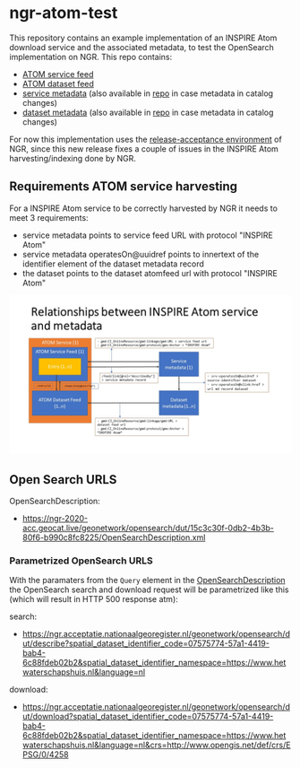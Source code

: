 # ngr-atom-test

This repository contains an example implementation of an INSPIRE Atom download service and the associated metadata, to test the OpenSearch implementation on NGR. This repo contains:

- [ATOM service feed](https://pdok.github.io/ngr-atom-test/index.xml)
- [ATOM dataset feed](https://pdok.github.io/ngr-atom-test/hydrografie.xml)
- [service metadata](https://ngr-2020-acc.geocat.live/geonetwork/srv/dut/csw?service=CSW&version=2.0.2&request=GetRecordById&outputschema=http://www.isotc211.org/2005/gmd&elementsetname=full&id=15c3c30f-0db2-4b3b-80f6-b990c8fc8225) (also available in [repo](metadata/15c3c30f-0db2-4b3b-80f6-b990c8fc8225.xml) in case metadata in catalog changes)
- [dataset metadata](https://ngr-2020-acc.geocat.live/geonetwork/srv/dut/csw?service=CSW&version=2.0.2&request=GetRecordById&outputschema=http://www.isotc211.org/2005/gmd&elementsetname=full&id=07575774-57a1-4419-bab4-6c88fdeb02b2) (also available in [repo](metadata/07575774-57a1-4419-bab4-6c88fdeb02b2.xml) in case metadata in catalog changes)

For now this implementation uses the [release-acceptance environment](https://ngr-2020-acc.geocat.live/geonetwork) of NGR, since this new release fixes a couple of issues in the INSPIRE Atom harvesting/indexing done by NGR.

## Requirements ATOM service harvesting 

For a INSPIRE Atom service to be correctly harvested by NGR it needs to meet 3 requirements:

- service metadata points to service feed URL with protocol "INSPIRE Atom"
- service metadata operatesOn@uuidref points to innertext of the identifier element of the dataset metadata record
- the dataset points to the dataset atomfeed url with protocol "INSPIRE Atom"

![relationships between ATOM service and metadata](images/relationships.JPG)


## Open Search URLS

OpenSearchDescription:
- https://ngr-2020-acc.geocat.live/geonetwork/opensearch/dut/15c3c30f-0db2-4b3b-80f6-b990c8fc8225/OpenSearchDescription.xml

### Parametrized OpenSearch URLS

With the paramaters from the `Query` element in the [OpenSearchDescription](https://ngr-2020-acc.geocat.live/geonetwork/opensearch/dut/15c3c30f-0db2-4b3b-80f6-b990c8fc8225/OpenSearchDescription.xml) the OpenSearch search and download request will be parametrized like this (which will result in HTTP 500 response atm):

search: 
- https://ngr.acceptatie.nationaalgeoregister.nl/geonetwork/opensearch/dut/describe?spatial_dataset_identifier_code=07575774-57a1-4419-bab4-6c88fdeb02b2&spatial_dataset_identifier_namespace=https://www.hetwaterschapshuis.nl&language=nl

download:
- https://ngr.acceptatie.nationaalgeoregister.nl/geonetwork/opensearch/dut/download?spatial_dataset_identifier_code=07575774-57a1-4419-bab4-6c88fdeb02b2&spatial_dataset_identifier_namespace=https://www.hetwaterschapshuis.nl&language=nl&crs=http://www.opengis.net/def/crs/EPSG/0/4258
